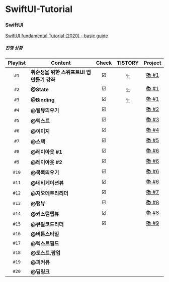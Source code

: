 # SwiftUI-Tutorial

### SwiftUI
[SwiftUI fundamental Tutorial (2020) - basic guide](https://www.youtube.com/watch?v=LiWtjXLlhYw&list=PLgOlaPUIbynqyJHiTEv7CFaXd8g5jtogT)

##### 진행 상황
|Playlist      |Content     |Check |TISTORY |  Project |
|:------------:|----------|:----------:|:------:|:----:|
|`#1`|**취준생을 위한 스위프트UI 앱만들기 강좌**| ☑️ |[✨](https://cannabuffer.tistory.com/entry/SwiftUI-%EC%B4%88%EA%B8%B0-%EC%84%A4%EC%A0%95-%EB%B0%8F-Basic-%EC%BD%94%EB%93%9C-%EC%A7%9C%EB%B3%B4%EA%B8%B0?category=864811) |[📚 #1](https://github.com/YoonAh-dev/SwiftUI-Tutorial/tree/main/SwiftUI_tutorial_%231)|
|`#2`|**@State** | ☑️|[✨](https://cannabuffer.tistory.com/entry/SwiftUI-State%EC%99%80-Binding?category=864811)|[📚 #1](https://github.com/YoonAh-dev/SwiftUI-Tutorial/tree/main/SwiftUI_tutorial_%231)|
|`#3`|**@Binding** |☑️ |[✨](https://cannabuffer.tistory.com/entry/SwiftUI-State%EC%99%80-Binding?category=864811)|[📚 #1](https://github.com/YoonAh-dev/SwiftUI-Tutorial/tree/main/SwiftUI_tutorial_%231)|
|`#4`|**@웹뷰띄우기** |☑️ ||[📚 #2](https://github.com/YoonAh-dev/SwiftUI-Tutorial/tree/main/SwiftUI_WebView_tutorial)|
|`#5`|**@텍스트** |☑️ ||[📚 #3](https://github.com/YoonAh-dev/SwiftUI-Tutorial/tree/main/SwiftUI_Text_tutorial)|
|`#6`|**@이미지** |☑️ ||[📚 #4](https://github.com/YoonAh-dev/SwiftUI-Tutorial/tree/main/SwiftUI_Image_tutorial)|
|`#7`|**@스택** |☑️ ||[📚 #5](https://github.com/YoonAh-dev/SwiftUI-Tutorial/tree/main/SwiftUI_Stacks_tutorial)|
|`#8`|**@레이아웃 #1** |☑️| |[📚 #6](https://github.com/YoonAh-dev/SwiftUI-Tutorial/tree/main/SwiftUI_stack_practice_tutorial)|
|`#9`|**@레이아웃 #2** |☑️| |[📚 #6](https://github.com/YoonAh-dev/SwiftUI-Tutorial/tree/main/SwiftUI_stack_practice_tutorial)|
|`#10`|**@목록띄우기** |☑️ ||[📚 #6](https://github.com/YoonAh-dev/SwiftUI-Tutorial/tree/main/SwiftUI_stack_practice_tutorial)|
|`#11`|**@네비게이션뷰** |☑️ ||[📚 #6](https://github.com/YoonAh-dev/SwiftUI-Tutorial/tree/main/SwiftUI_stack_practice_tutorial)|
|`#12`|**@지오메트리리더** |☑️ ||[📚 #7](https://github.com/YoonAh-dev/SwiftUI-Tutorial/tree/main/SwiftUI_GeometryReader_tutorial)|
|`#13`|**@탭뷰** |☑️ ||[📚 #8](https://github.com/YoonAh-dev/SwiftUI-Tutorial/tree/main/SwiftUI_TabView_tutorial)|
|`#14`|**@커스텀탭뷰** |☑️| |[📚 #8](https://github.com/YoonAh-dev/SwiftUI-Tutorial/tree/main/SwiftUI_TabView_tutorial)|
|`#15`|**@큐알코드리더** |☑️ ||[📚 #9](https://github.com/YoonAh-dev/SwiftUI-Tutorial/tree/main/SwiftUI_QRCodeReader_tutorial)|
|`#16`|**@버튼스타일** | |||
|`#17`|**@텍스트필드** | |||
|`#18`|**@토스트,팝업** | |||
|`#19`|**@피커뷰** | |||
|`#20`|**@딥링크** | |||
